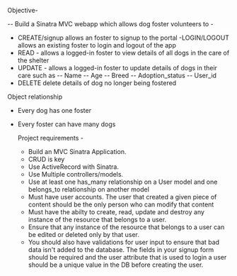 Objective-

-- Build a Sinatra MVC webapp which allows dog foster volunteers to - 
  - CREATE/signup allows an foster to signup to the portal
  -LOGIN/LOGOUT allows an existing foster to login and logout of the app
  - READ - allows a logged-in foster to view details of all dogs in the care of the shelter
  - UPDATE - allows a logged-in foster to update details of dogs in their care such as 
     -- Name
     -- Age
     -- Breed
     -- Adoption_status
     -- User_id
  - DELETE delete details of dog no longer being fostered


Object relationship
 - Every dog has one foster
 - Every foster can have many dogs 



   Project requirements - 

    - Build an MVC Sinatra Application.
    - CRUD is key
    - Use ActiveRecord with Sinatra.
    - Use Multiple controllers/models.
    - Use at least one has_many relationship on a User model and one belongs_to relationship on another model
    - Must have user accounts. The user that created a given piece of content should be the only person who can modify that content
    - Must have the abilty to create, read, update and destroy any instance of the resource that belongs to a user.
    - Ensure that any instance of the resource that belongs to a user can be edited or deleted only by that user.
    - You should also have validations for user input to ensure that bad data isn't added to the database. The fields in your signup form should be required and the user attribute that is used to login a user should be a unique value in the DB before creating the user.

